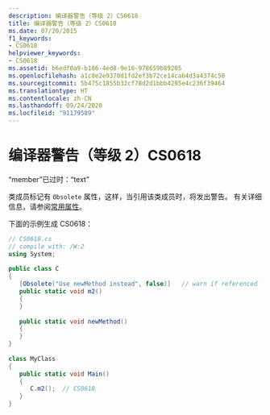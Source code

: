 ```yaml
---
description: 编译器警告（等级 2）CS0618
title: 编译器警告（等级 2）CS0618
ms.date: 07/20/2015
f1_keywords:
- CS0618
helpviewer_keywords:
- CS0618
ms.assetid: b6edf0a9-b186-4ed8-9e16-978659b89205
ms.openlocfilehash: a1c8e2e9370d1fd2ef3b72ce14cab4d3a4374c50
ms.sourcegitcommit: 5b475c1855b32cf78d2d1bbb4295e4c236f39464
ms.translationtype: HT
ms.contentlocale: zh-CN
ms.lasthandoff: 09/24/2020
ms.locfileid: "91179589"
---
```

# <a name="compiler-warning-level-2-cs0618"></a>编译器警告（等级 2）CS0618

“member”已过时：“text”  
  
 类成员标记有 `Obsolete` 属性，这样，当引用该类成员时，将发出警告。 有关详细信息，请参阅[常用属性](../attributes/global.md)。  
  
 下面的示例生成 CS0618：  
  
```csharp  
// CS0618.cs  
// compile with: /W:2  
using System;  
  
public class C  
{  
   [Obsolete("Use newMethod instead", false)]   // warn if referenced  
   public static void m2()  
   {  
   }  
  
   public static void newMethod()  
   {  
   }  
}  
  
class MyClass  
{  
   public static void Main()  
   {  
      C.m2();  // CS0618  
   }  
}  
```
